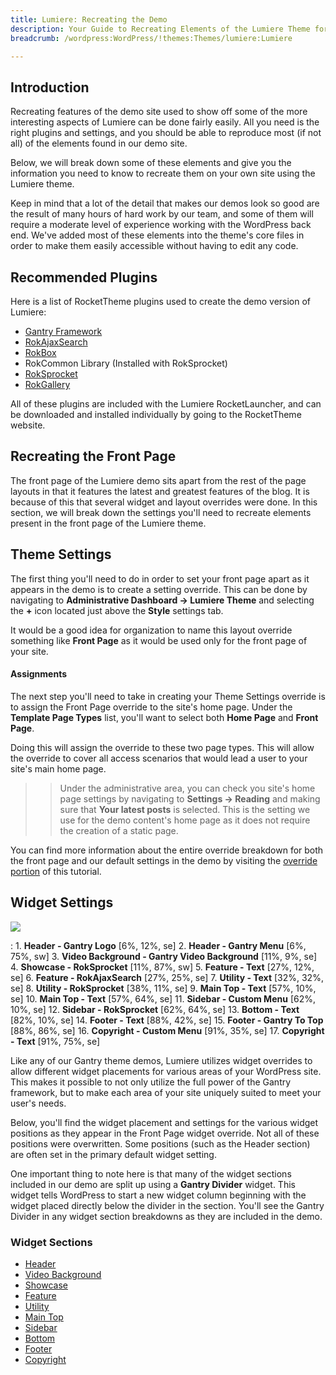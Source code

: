 ```yaml
---
title: Lumiere: Recreating the Demo
description: Your Guide to Recreating Elements of the Lumiere Theme for WordPress
breadcrumb: /wordpress:WordPress/!themes:Themes/lumiere:Lumiere

---
```


Introduction
-----

Recreating features of the demo site used to show off some of the more interesting aspects of Lumiere can be done fairly easily. All you need is the right plugins and settings, and you should be able to reproduce most (if not all) of the elements found in our demo site. 

Below, we will break down some of these elements and give you the information you need to know to recreate them on your own site using the Lumiere theme.

Keep in mind that a lot of the detail that makes our demos look so good are the result of many hours of hard work by our team, and some of them will require a moderate level of experience working with the WordPress back end. We've added most of these elements into the theme's core files in order to make them easily accessible without having to edit any code.

Recommended Plugins
-----

Here is a list of RocketTheme plugins used to create the demo version of Lumiere:

* [Gantry Framework][gantry]
* [RokAjaxSearch][rokajaxsearch]
* [RokBox][rokbox]
* RokCommon Library (Installed with RokSprocket)
* [RokSprocket][roksprocket]
* [RokGallery][gallery]

All of these plugins are included with the Lumiere RocketLauncher, and can be downloaded and installed individually by going to the RocketTheme website.

Recreating the Front Page
-----

The front page of the Lumiere demo sits apart from the rest of the page layouts in that it features the latest and greatest features of the blog. It is because of this that several widget and layout overrides were done. In this section, we will break down the settings you'll need to recreate elements present in the front page of the Lumiere theme.

Theme Settings
-----

The first thing you'll need to do in order to set your front page apart as it appears in the demo is to create a setting override. This can be done by navigating to **Administrative Dashboard -> Lumiere Theme** and selecting the **+** icon located just above the **Style** settings tab. 

It would be a good idea for organization to name this layout override something like **Front Page** as it would be used only for the front page of your site.

#### Assignments

The next step you'll need to take in creating your Theme Settings override is to assign the Front Page override to the site's home page. Under the **Template Page Types** list, you'll want to select both **Home Page** and **Front Page**.

Doing this will assign the override to these two page types. This will allow the override to cover all access scenarios that would lead a user to your site's main home page.

>> Under the administrative area, you can check you site's home page settings by navigating to **Settings -> Reading** and making sure that **Your latest posts** is selected. This is the setting we use for the demo content's home page as it does not require the creation of a static page.

You can find more information about the entire override breakdown for both the front page and our default settings in the demo by visiting the [override portion][demooverride] of this tutorial.

Widget Settings
-----

![][Lumiere]

:   1. **Header - Gantry Logo** [6%, 12%, se]
    2. **Header - Gantry Menu** [6%, 75%, sw]
    3. **Video Background - Gantry Video Background** [11%, 9%, se]
    4. **Showcase - RokSprocket** [11%, 87%, sw]
    5. **Feature - Text** [27%, 12%, se]
    6. **Feature - RokAjaxSearch** [27%, 25%, se]
    7. **Utility - Text** [32%, 32%, se]
    8. **Utility - RokSprocket** [38%, 11%, se]
    9. **Main Top - Text** [57%, 10%, se]
    10. **Main Top - Text** [57%, 64%, se]
    11. **Sidebar - Custom Menu** [62%, 10%, se]
    12. **Sidebar - RokSprocket** [62%, 64%, se]
    13. **Bottom - Text** [82%, 10%, se]
    14. **Footer - Text** [88%, 42%, se]
    15. **Footer - Gantry To Top** [88%, 86%, se]
    16. **Copyright - Custom Menu** [91%, 35%, se]
    17. **Copyright - Text** [91%, 75%, se]

Like any of our Gantry theme demos, Lumiere utilizes widget overrides to allow different widget placements for various areas of your WordPress site. This makes it possible to not only utilize the full power of the Gantry framework, but to make each area of your site uniquely suited to meet your user's needs.

Below, you'll find the widget placement and settings for the various widget positions as they appear in the Front Page widget override. Not all of these positions were overwritten. Some positions (such as the Header section) are often set in the primary default widget setting.

One important thing to note here is that many of the widget sections included in our demo are split up using a **Gantry Divider** widget. This widget tells WordPress to start a new widget column beginning with the widget placed directly below the divider in the section. You'll see the Gantry Divider in any widget section breakdowns as they are included in the demo.

### Widget Sections

* [Header][header]
* [Video Background][video]
* [Showcase][showcase]
* [Feature][feature]
* [Utility][utility]
* [Main Top][maintop]
* [Sidebar][sidebar]
* [Bottom][bottom]
* [Footer][footer]
* [Copyright][copyright]

[gantry]: http://gantry-framework.org/download
[rokajaxsearch]: http://www.rockettheme.com/wordpress-downloads/plugins/free/2624-rokajaxsearch
[rokbox]: http://www.rockettheme.com/wordpress-downloads/plugins/free/2625-rokbox
[roksprocket]: http://www.rockettheme.com/wordpress-downloads/plugins/free/3228-roksprocket
[Lumiere]: assets/Lumiere.jpeg
[roksprocket]: ../../plugins/roksprocket/
[gallery]: http://www.rockettheme.com/wordpress-downloads/plugins/club/2837-rokgallery
[faq]: faq.md
[menu]: ../../start/menu.md
[override]: http://gantry-framework.org/documentation/wordpress/configure/
[showcase]: demo_showcase.md
[feature]: demo_feature.md
[sidebar]: demo_sidebar.md
[footer]: demo_footer.md
[header]: demo_header.md
[video]: demo_video.md
[utility]: demo_utility.md
[maintop]: demo_maintop.md
[bottom]: demo_bottom.md
[copyright]: demo_copyright.md
[demooverride]: demo_override.md